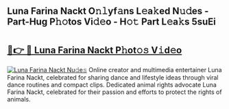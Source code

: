 ## Luna Farina Nackt O𝚗𝚕yf𝚊ns L𝚎a𝚔ed N𝚞𝚍es - Part-Hug P𝚑𝚘tos Vi𝚍𝚎o - H𝚘𝚝 Part L𝚎a𝚔s 5suEi

# <h2><a href="http://kf2xwz.oniu.top/?m=Luna+Farina+Nackt">🔗👉 🔴 Luna Farina Nackt P𝚑ot𝚘𝚜 V𝚒d𝚎o</a></h2>

[![Luna Farina Nackt Nu𝚍e𝚜](https://i.imgur.com/0qMVB7G.gif)](http://kf2xwz.oniu.top/?m=Luna+Farina+Nackt)
Online creator and multimedia entertainer Luna Farina Nackt, celebrated for sharing dance and lifestyle ideas through viral dance routines and compact clips. Dedicated animal rights advocate Luna Farina Nackt, celebrated for their passion and efforts to protect the rights of animals.  
